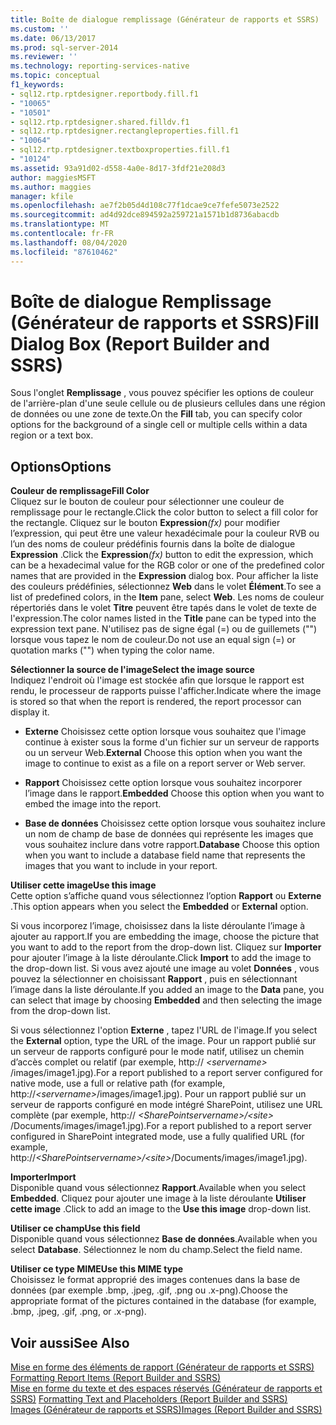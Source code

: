 ```yaml
---
title: Boîte de dialogue remplissage (Générateur de rapports et SSRS) | Microsoft Docs
ms.custom: ''
ms.date: 06/13/2017
ms.prod: sql-server-2014
ms.reviewer: ''
ms.technology: reporting-services-native
ms.topic: conceptual
f1_keywords:
- sql12.rtp.rptdesigner.reportbody.fill.f1
- "10065"
- "10501"
- sql12.rtp.rptdesigner.shared.filldv.f1
- sql12.rtp.rptdesigner.rectangleproperties.fill.f1
- "10064"
- sql12.rtp.rptdesigner.textboxproperties.fill.f1
- "10124"
ms.assetid: 93a91d02-d558-4a0e-8d17-3fdf21e208d3
author: maggiesMSFT
ms.author: maggies
manager: kfile
ms.openlocfilehash: ae7f2b05d4d108c77f1dcae9ce7fefe5073e2522
ms.sourcegitcommit: ad4d92dce894592a259721a1571b1d8736abacdb
ms.translationtype: MT
ms.contentlocale: fr-FR
ms.lasthandoff: 08/04/2020
ms.locfileid: "87610462"
---
```

# <a name="fill-dialog-box-report-builder-and-ssrs"></a><span data-ttu-id="c280a-102">Boîte de dialogue Remplissage (Générateur de rapports et SSRS)</span><span class="sxs-lookup"><span data-stu-id="c280a-102">Fill Dialog Box (Report Builder and SSRS)</span></span>
  <span data-ttu-id="c280a-103">Sous l'onglet **Remplissage** , vous pouvez spécifier les options de couleur de l'arrière-plan d'une seule cellule ou de plusieurs cellules dans une région de données ou une zone de texte.</span><span class="sxs-lookup"><span data-stu-id="c280a-103">On the **Fill** tab, you can specify color options for the background of a single cell or multiple cells within a data region or a text box.</span></span>  
  
## <a name="options"></a><span data-ttu-id="c280a-104">Options</span><span class="sxs-lookup"><span data-stu-id="c280a-104">Options</span></span>  
 <span data-ttu-id="c280a-105">**Couleur de remplissage**</span><span class="sxs-lookup"><span data-stu-id="c280a-105">**Fill Color**</span></span>  
 <span data-ttu-id="c280a-106">Cliquez sur le bouton de couleur pour sélectionner une couleur de remplissage pour le rectangle.</span><span class="sxs-lookup"><span data-stu-id="c280a-106">Click the color button to select a fill color for the rectangle.</span></span> <span data-ttu-id="c280a-107">Cliquez sur le bouton **Expression**_(fx)_ pour modifier l’expression, qui peut être une valeur hexadécimale pour la couleur RVB ou l’un des noms de couleur prédéfinis fournis dans la boîte de dialogue **Expression** .</span><span class="sxs-lookup"><span data-stu-id="c280a-107">Click the **Expression**_(fx)_ button to edit the expression, which can be a hexadecimal value for the RGB color or one of the predefined color names that are provided in the **Expression** dialog box.</span></span> <span data-ttu-id="c280a-108">Pour afficher la liste des couleurs prédéfinies, sélectionnez **Web** dans le volet **Élément**.</span><span class="sxs-lookup"><span data-stu-id="c280a-108">To see a list of predefined colors, in the **Item** pane, select **Web**.</span></span> <span data-ttu-id="c280a-109">Les noms de couleur répertoriés dans le volet **Titre** peuvent être tapés dans le volet de texte de l'expression.</span><span class="sxs-lookup"><span data-stu-id="c280a-109">The color names listed in the **Title** pane can be typed into the expression text pane.</span></span> <span data-ttu-id="c280a-110">N'utilisez pas de signe égal (=) ou de guillemets ("") lorsque vous tapez le nom de couleur.</span><span class="sxs-lookup"><span data-stu-id="c280a-110">Do not use an equal sign (=) or quotation marks ("") when typing the color name.</span></span>  
  
 <span data-ttu-id="c280a-111">**Sélectionner la source de l'image**</span><span class="sxs-lookup"><span data-stu-id="c280a-111">**Select the image source**</span></span>  
 <span data-ttu-id="c280a-112">Indiquez l'endroit où l'image est stockée afin que lorsque le rapport est rendu, le processeur de rapports puisse l'afficher.</span><span class="sxs-lookup"><span data-stu-id="c280a-112">Indicate where the image is stored so that when the report is rendered, the report processor can display it.</span></span>  
  
-   <span data-ttu-id="c280a-113">**Externe** Choisissez cette option lorsque vous souhaitez que l'image continue à exister sous la forme d'un fichier sur un serveur de rapports ou un serveur Web.</span><span class="sxs-lookup"><span data-stu-id="c280a-113">**External** Choose this option when you want the image to continue to exist as a file on a report server or Web server.</span></span>  
  
-   <span data-ttu-id="c280a-114">**Rapport** Choisissez cette option lorsque vous souhaitez incorporer l’image dans le rapport.</span><span class="sxs-lookup"><span data-stu-id="c280a-114">**Embedded** Choose this option when you want to embed the image into the report.</span></span>  
  
-   <span data-ttu-id="c280a-115">**Base de données** Choisissez cette option lorsque vous souhaitez inclure un nom de champ de base de données qui représente les images que vous souhaitez inclure dans votre rapport.</span><span class="sxs-lookup"><span data-stu-id="c280a-115">**Database** Choose this option when you want to include a database field name that represents the images that you want to include in your report.</span></span>  
  
 <span data-ttu-id="c280a-116">**Utiliser cette image**</span><span class="sxs-lookup"><span data-stu-id="c280a-116">**Use this image**</span></span>  
 <span data-ttu-id="c280a-117">Cette option s’affiche quand vous sélectionnez l’option **Rapport** ou **Externe** .</span><span class="sxs-lookup"><span data-stu-id="c280a-117">This option appears when you select the **Embedded** or **External** option.</span></span>  
  
 <span data-ttu-id="c280a-118">Si vous incorporez l’image, choisissez dans la liste déroulante l’image à ajouter au rapport.</span><span class="sxs-lookup"><span data-stu-id="c280a-118">If you are embedding the image, choose the picture that you want to add to the report from the drop-down list.</span></span> <span data-ttu-id="c280a-119">Cliquez sur **Importer** pour ajouter l’image à la liste déroulante.</span><span class="sxs-lookup"><span data-stu-id="c280a-119">Click **Import** to add the image to the drop-down list.</span></span> <span data-ttu-id="c280a-120">Si vous avez ajouté une image au volet **Données** , vous pouvez la sélectionner en choisissant **Rapport** , puis en sélectionnant l’image dans la liste déroulante.</span><span class="sxs-lookup"><span data-stu-id="c280a-120">If you added an image to the **Data** pane, you can select that image by choosing **Embedded** and then selecting the image from the drop-down list.</span></span>  
  
 <span data-ttu-id="c280a-121">Si vous sélectionnez l'option **Externe** , tapez l'URL de l'image.</span><span class="sxs-lookup"><span data-stu-id="c280a-121">If you select the **External** option, type the URL of the image.</span></span> <span data-ttu-id="c280a-122">Pour un rapport publié sur un serveur de rapports configuré pour le mode natif, utilisez un chemin d’accès complet ou relatif (par exemple, http:// *\<servername>* /images/image1.jpg).</span><span class="sxs-lookup"><span data-stu-id="c280a-122">For a report published to a report server configured for native mode, use a full or relative path (for example, http://*\<servername>*/images/image1.jpg).</span></span> <span data-ttu-id="c280a-123">Pour un rapport publié sur un serveur de rapports configuré en mode intégré SharePoint, utilisez une URL complète (par exemple, http:// *\<SharePointservername>/\<site>* /Documents/images/image1.jpg).</span><span class="sxs-lookup"><span data-stu-id="c280a-123">For a report published to a report server configured in SharePoint integrated mode, use a fully qualified URL (for example, http://*\<SharePointservername>/\<site>*/Documents/images/image1.jpg).</span></span>  
  
 <span data-ttu-id="c280a-124">**Importer**</span><span class="sxs-lookup"><span data-stu-id="c280a-124">**Import**</span></span>  
 <span data-ttu-id="c280a-125">Disponible quand vous sélectionnez **Rapport**.</span><span class="sxs-lookup"><span data-stu-id="c280a-125">Available when you select **Embedded**.</span></span> <span data-ttu-id="c280a-126">Cliquez pour ajouter une image à la liste déroulante **Utiliser cette image** .</span><span class="sxs-lookup"><span data-stu-id="c280a-126">Click to add an image to the **Use this image** drop-down list.</span></span>  
  
 <span data-ttu-id="c280a-127">**Utiliser ce champ**</span><span class="sxs-lookup"><span data-stu-id="c280a-127">**Use this field**</span></span>  
 <span data-ttu-id="c280a-128">Disponible quand vous sélectionnez **Base de données**.</span><span class="sxs-lookup"><span data-stu-id="c280a-128">Available when you select **Database**.</span></span> <span data-ttu-id="c280a-129">Sélectionnez le nom du champ.</span><span class="sxs-lookup"><span data-stu-id="c280a-129">Select the field name.</span></span>  
  
 <span data-ttu-id="c280a-130">**Utiliser ce type MIME**</span><span class="sxs-lookup"><span data-stu-id="c280a-130">**Use this MIME type**</span></span>  
 <span data-ttu-id="c280a-131">Choisissez le format approprié des images contenues dans la base de données (par exemple .bmp, .jpeg, .gif, .png ou .x-png).</span><span class="sxs-lookup"><span data-stu-id="c280a-131">Choose the appropriate format of the pictures contained in the database (for example, .bmp, .jpeg, .gif, .png, or .x-png).</span></span>  
  
## <a name="see-also"></a><span data-ttu-id="c280a-132">Voir aussi</span><span class="sxs-lookup"><span data-stu-id="c280a-132">See Also</span></span>  
 <span data-ttu-id="c280a-133">[Mise en forme des éléments de rapport &#40;Générateur de rapports et SSRS&#41;](report-design/formatting-report-items-report-builder-and-ssrs.md) </span><span class="sxs-lookup"><span data-stu-id="c280a-133">[Formatting Report Items &#40;Report Builder and SSRS&#41;](report-design/formatting-report-items-report-builder-and-ssrs.md) </span></span>  
 <span data-ttu-id="c280a-134">[Mise en forme du texte et des espaces réservés &#40;Générateur de rapports et SSRS&#41;](report-design/formatting-text-and-placeholders-report-builder-and-ssrs.md) </span><span class="sxs-lookup"><span data-stu-id="c280a-134">[Formatting Text and Placeholders &#40;Report Builder and SSRS&#41;](report-design/formatting-text-and-placeholders-report-builder-and-ssrs.md) </span></span>  
 [<span data-ttu-id="c280a-135">Images &#40;Générateur de rapports et SSRS&#41;</span><span class="sxs-lookup"><span data-stu-id="c280a-135">Images &#40;Report Builder and SSRS&#41;</span></span>](report-design/images-report-builder-and-ssrs.md)  
  
  
